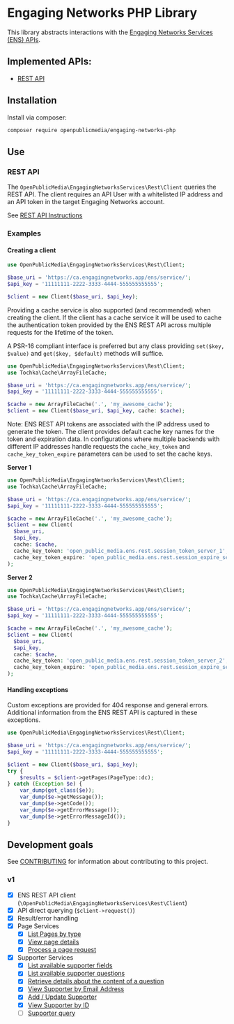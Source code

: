 # Engaging Networks PHP Library

This library abstracts interactions with the [Engaging Networks Services (ENS) APIs](https://www.engagingnetworks.support/knowledge-base/engaging-networks-services-ens/).

## Implemented APIs:

- [REST API](https://www.engagingnetworks.support/api/rest/#/)

## Installation

Install via composer:

```bash
composer require openpublicmedia/engaging-networks-php
```

## Use

### REST API

The `OpenPublicMedia\EngagingNetworksServices\Rest\Client` queries the REST API.
The client requires an API User with a whitelisted IP address and an API token
in the target Engaging Networks account.

See [REST API Instructions](https://www.engagingnetworks.support/knowledge-base/engaging-networks-services-rest-services/)

### Examples

#### Creating a client

```php
use OpenPublicMedia\EngagingNetworksServices\Rest\Client;

$base_uri = 'https://ca.engagingnetworks.app/ens/service/';
$api_key = '11111111-2222-3333-4444-555555555555';

$client = new Client($base_uri, $api_key);
```

Providing a cache service is also supported (and recommended) when creating the
client. If the client has a cache service it will be used to cache the
authentication token provided by the ENS REST API across multiple requests for
the lifetime of the token.

A PSR-16 compliant interface is preferred but any class providing
`set($key, $value)` and `get($key, $default)` methods will suffice.

```php
use OpenPublicMedia\EngagingNetworksServices\Rest\Client;
use Tochka\Cache\ArrayFileCache;

$base_uri = 'https://ca.engagingnetworks.app/ens/service/';
$api_key = '11111111-2222-3333-4444-555555555555';

$cache = new ArrayFileCache('.', 'my_awesome_cache');
$client = new Client($base_uri, $api_key, cache: $cache);
```

Note: ENS REST API tokens are associated with the IP address used to generate
the token. The client provides default cache key names for the token and
expiration data. In configurations where multiple backends with different IP
addresses handle requests the `cache_key_token` and `cache_key_token_expire`
parameters can be used to set the cache keys.

**Server 1**
```php
use OpenPublicMedia\EngagingNetworksServices\Rest\Client;
use Tochka\Cache\ArrayFileCache;

$base_uri = 'https://ca.engagingnetworks.app/ens/service/';
$api_key = '11111111-2222-3333-4444-555555555555';

$cache = new ArrayFileCache('.', 'my_awesome_cache');
$client = new Client(
  $base_uri,
  $api_key,
  cache: $cache,
  cache_key_token: 'open_public_media.ens.rest.session_token_server_1',
  cache_key_token_expire: 'open_public_media.ens.rest.session_expire_server_1'
);
```

**Server 2**
```php
use OpenPublicMedia\EngagingNetworksServices\Rest\Client;
use Tochka\Cache\ArrayFileCache;

$base_uri = 'https://ca.engagingnetworks.app/ens/service/';
$api_key = '11111111-2222-3333-4444-555555555555';

$cache = new ArrayFileCache('.', 'my_awesome_cache');
$client = new Client(
  $base_uri,
  $api_key,
  cache: $cache,
  cache_key_token: 'open_public_media.ens.rest.session_token_server_2',
  cache_key_token_expire: 'open_public_media.ens.rest.session_expire_server_2'
);
```

#### Handling exceptions

Custom exceptions are provided for 404 response and general errors. Additional
information from the ENS REST API is captured in these exceptions.

```php
use OpenPublicMedia\EngagingNetworksServices\Rest\Client;

$base_uri = 'https://ca.engagingnetworks.app/ens/service/';
$api_key = '11111111-2222-3333-4444-555555555555';

$client = new Client($base_uri, $api_key);
try {
    $results = $client->getPages(PageType::dc);
} catch (Exception $e) {
    var_dump(get_class($e));
    var_dump($e->getMessage());
    var_dump($e->getCode());
    var_dump($e->getErrorMessage());
    var_dump($e->getErrorMessageId());
}
```

## Development goals

See [CONTRIBUTING](CONTRIBUTING.md) for information about contributing to
this project.

### v1

- [x] ENS REST API client (`\OpenPublicMedia\EngagingNetworksServices\Rest\Client`)
- [x] API direct querying (`$client->request()`)
- [x] Result/error handling
- [x] Page Services
  - [x] [List Pages by type](https://www.engagingnetworks.support/api/rest/#/operations/listPages)
  - [x] [View page details](https://www.engagingnetworks.support/api/rest/#/operations/getPageDetails)
  - [x] [Process a page request](https://www.engagingnetworks.support/api/rest/#/operations/processPage)
- [x] Supporter Services
  - [x] [List available supporter fields](https://www.engagingnetworks.support/api/rest/#/operations/listSupporterFields)
  - [x] [List available supporter questions](https://www.engagingnetworks.support/api/rest/#/operations/listSupporterQuestions)
  - [x] [Retrieve details about the content of a question](https://www.engagingnetworks.support/api/rest/#/operations/viewQuestion)
  - [x] [View Supporter by Email Address](https://www.engagingnetworks.support/api/rest/#/operations/getSupporterByEmail)
  - [x] [Add / Update Supporter](https://www.engagingnetworks.support/api/rest/#/operations/supporterUpdate)
  - [x] [View Supporter by ID](https://www.engagingnetworks.support/api/rest/#/operations/supporterDetail)
  - [ ] [Supporter query](https://www.engagingnetworks.support/api/rest/#/operations/supporterQuery)
